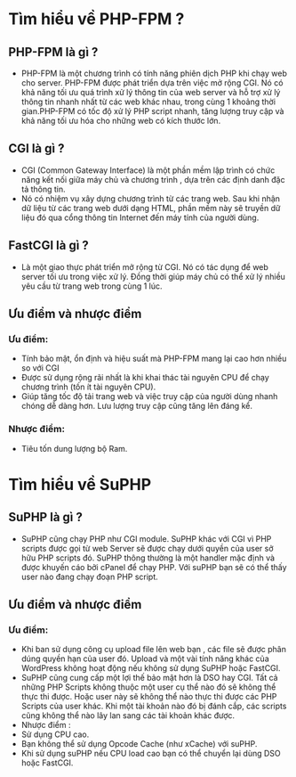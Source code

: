 # Tìm hiểu về PHP-FPM  ?
## PHP-FPM là gì ?
- PHP-FPM là một chương trình có tính năng phiên dịch PHP khi chạy web cho server. PHP-FPM được phát triển dựa trên việc mở rộng CGI. Nó có khả năng tối ưu quá trình xử lý thông tin của web server và hỗ trợ xử lý thông tin nhanh nhất từ các web khác nhau, trong cùng 1 khoảng thời gian.PHP-FPM có tốc độ xử lý PHP script nhanh, tăng lượng truy cập và khả năng tối ưu hóa cho những web có kích thước lớn.

## CGI là gì ?
- CGI (Common Gateway Interface) là một phần mềm lập trình có chức năng kết nối giữa máy chủ và chương trình , dựa trên các định danh đặc tả thông tin.
- Nó có nhiệm vụ xây dựng chương trình từ các trang web. Sau khi nhận dữ liệu từ các trang web dưới dạng HTML, phần mềm này sẽ truyền dữ liệu đó qua cổng thông tin Internet đến máy tính của người dùng.
## FastCGI là gì ? 
- Là một giao thực phát triển mở rộng từ CGI. Nó có tác dụng để web server tối ưu trong việc xử lý. Đồng thời giúp máy chủ có thể xử lý nhiều yêu cầu từ trang web trong cùng 1 lúc.
## Ưu điểm và nhược điểm
### Ưu điểm:
- Tính bảo mật, ổn định và hiệu suất mà PHP-FPM mang lại cao hơn nhiều so với CGI 
- Được sử dụng rộng rãi nhất là khi khai thác tài nguyên CPU để chạy chương trình (tốn ít tài nguyên CPU).
- Giúp tăng tốc độ tải trang web và việc truy cập của người dùng nhanh chóng dễ dàng hơn. Lưu lượng truy cập cũng tăng lên đáng kể.
### Nhược điểm:
- Tiêu tốn dung lượng bộ Ram.
# Tìm hiểu về SuPHP 
## SuPHP là gì ?
- SuPHP cũng chạy PHP như CGI module. SuPHP khác với CGI vì PHP scripts được gọi từ web Server sẽ được chạy dưới quyền của user sở hữu PHP scripts đó. SuPHP thông thường là một handler mặc định và được khuyến cáo bởi cPanel để chạy PHP. Với suPHP bạn sẽ có thể thấy user nào đang chạy đoạn PHP script.

## Ưu điểm và nhược điểm
### Ưu điểm:
- Khi ban sử dụng công cụ upload file lên web bạn , các file sẽ được phân dúng quyền hạn của user đó. Upload và một vài tính năng khác của WordPress không hoạt động nếu không sử dụng SuPHP hoặc FastCGI.
- SuPHP cũng cung cấp một lợi thế bảo mật hơn là DSO hay CGI. Tất cả những PHP Scripts không thuộc một user cụ thể nào đó sẽ không thể  thực thi được. Hoặc user này sẽ không thể nào thực thi được các PHP Scripts của user khác. Khi một tài khoản nào đó bị đánh cắp, các scripts cũng không thể nào lây lan sang các tài khoản khác được.
- Nhược điểm :
- Sử dụng CPU cao.
- Bạn không thể sử dụng Opcode Cache (như xCache) với suPHP.
- Khi sử dụng suPHP nếu CPU load cao bạn có thể chuyển lại dùng DSO hoặc FastCGI.